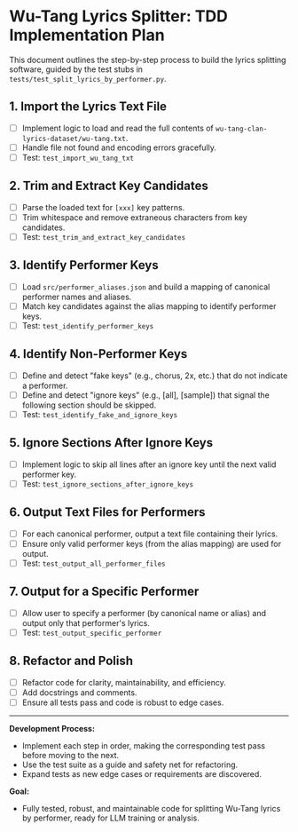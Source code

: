 # Wu-Tang Lyrics Splitter: TDD Implementation Plan

This document outlines the step-by-step process to build the lyrics splitting software, guided by the test stubs in `tests/test_split_lyrics_by_performer.py`.

## 1. Import the Lyrics Text File
- [ ] Implement logic to load and read the full contents of `wu-tang-clan-lyrics-dataset/wu-tang.txt`.
- [ ] Handle file not found and encoding errors gracefully.
- [ ] Test: `test_import_wu_tang_txt`

## 2. Trim and Extract Key Candidates
- [ ] Parse the loaded text for `[xxx]` key patterns.
- [ ] Trim whitespace and remove extraneous characters from key candidates.
- [ ] Test: `test_trim_and_extract_key_candidates`

## 3. Identify Performer Keys
- [ ] Load `src/performer_aliases.json` and build a mapping of canonical performer names and aliases.
- [ ] Match key candidates against the alias mapping to identify performer keys.
- [ ] Test: `test_identify_performer_keys`

## 4. Identify Non-Performer Keys
- [ ] Define and detect "fake keys" (e.g., chorus, 2x, etc.) that do not indicate a performer.
- [ ] Define and detect "ignore keys" (e.g., [all], [sample]) that signal the following section should be skipped.
- [ ] Test: `test_identify_fake_and_ignore_keys`

## 5. Ignore Sections After Ignore Keys
- [ ] Implement logic to skip all lines after an ignore key until the next valid performer key.
- [ ] Test: `test_ignore_sections_after_ignore_keys`

## 6. Output Text Files for Performers
- [ ] For each canonical performer, output a text file containing their lyrics.
- [ ] Ensure only valid performer keys (from the alias mapping) are used for output.
- [ ] Test: `test_output_all_performer_files`

## 7. Output for a Specific Performer
- [ ] Allow user to specify a performer (by canonical name or alias) and output only that performer's lyrics.
- [ ] Test: `test_output_specific_performer`

## 8. Refactor and Polish
- [ ] Refactor code for clarity, maintainability, and efficiency.
- [ ] Add docstrings and comments.
- [ ] Ensure all tests pass and code is robust to edge cases.

---

**Development Process:**
- Implement each step in order, making the corresponding test pass before moving to the next.
- Use the test suite as a guide and safety net for refactoring.
- Expand tests as new edge cases or requirements are discovered.

**Goal:**
- Fully tested, robust, and maintainable code for splitting Wu-Tang lyrics by performer, ready for LLM training or analysis.
